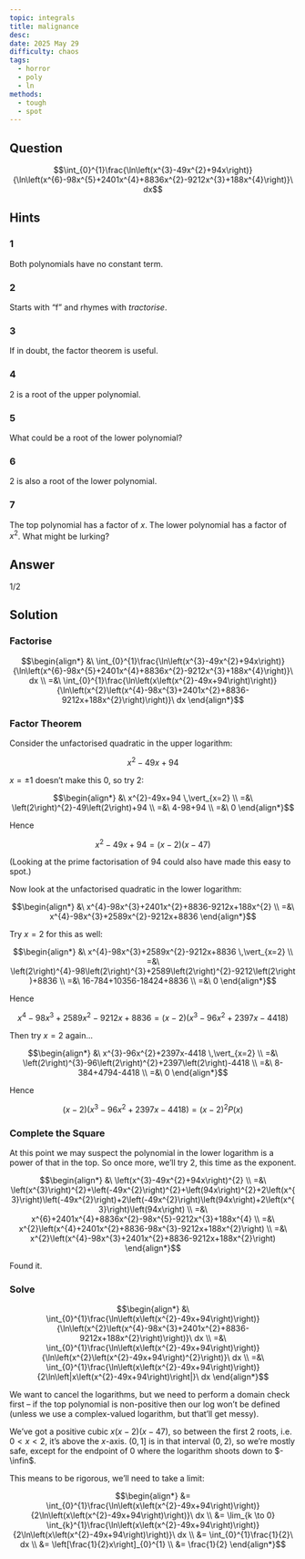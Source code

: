 ```yaml
---
topic: integrals
title: malignance
desc: 
date: 2025 May 29
difficulty: chaos
tags:
  - horror
  - poly
  - ln
methods:
  - tough
  - spot
---
```



## Question
```math
\int_{0}^{1}\frac{\ln\left(x^{3}-49x^{2}+94x\right)}{\ln\left(x^{6}-98x^{5}+2401x^{4}+8836x^{2}-9212x^{3}+188x^{4}\right)}\ dx
```


## Hints

### 1
Both polynomials have no constant term.

### 2
Starts with “f” and rhymes with *tractorise*.

### 3
If in doubt, the factor theorem is useful.

### 4
$2$ is a root of the upper polynomial.

### 5
What could be a root of the lower polynomial?

### 6
$2$ is also a root of the lower polynomial.

### 7
The top polynomial has a factor of $x$. The lower polynomial has a factor of $x^2$. What might be lurking?


## Answer
$1/2$


## Solution

### Factorise
```math
\begin{align*}
  &\ \int_{0}^{1}\frac{\ln\left(x^{3}-49x^{2}+94x\right)}{\ln\left(x^{6}-98x^{5}+2401x^{4}+8836x^{2}-9212x^{3}+188x^{4}\right)}\ dx
  \\ =&\ \int_{0}^{1}\frac{\ln\left(x\left(x^{2}-49x+94\right)\right)}{\ln\left(x^{2}\left(x^{4}-98x^{3}+2401x^{2}+8836-9212x+188x^{2}\right)\right)}\ dx
\end{align*}
```

### Factor Theorem
Consider the unfactorised quadratic in the upper logarithm:

```math
x^{2}-49x+94
```

$x = \pm 1$ doesn’t make this $0$, so try $2$:

```math
\begin{align*}
  &\ x^{2}-49x+94 \,\vert_{x=2}
  \\ =&\ \left(2\right)^{2}-49\left(2\right)+94
  \\ =&\ 4-98+94
  \\ =&\ 0
\end{align*}
```

Hence

```math
x^{2}-49x+94=\left(x-2\right)\left(x-47\right)
```

(Looking at the prime factorisation of $94$ could also have made this easy to spot.)

Now look at the unfactorised quadratic in the lower logarithm:

```math
\begin{align*}
  &\ x^{4}-98x^{3}+2401x^{2}+8836-9212x+188x^{2}
  \\ =&\ x^{4}-98x^{3}+2589x^{2}-9212x+8836
\end{align*}
```

Try $x = 2$ for this as well:

```math
\begin{align*}
  &\ x^{4}-98x^{3}+2589x^{2}-9212x+8836 \,\vert_{x=2}
  \\ =&\ \left(2\right)^{4}-98\left(2\right)^{3}+2589\left(2\right)^{2}-9212\left(2\right)+8836
  \\ =&\ 16-784+10356-18424+8836
  \\ =&\ 0
\end{align*}
```

Hence

```math
x^{4}-98x^{3}+2589x^{2}-9212x+8836
  = \left(x-2\right)\left(x^{3}-96x^{2}+2397x-4418\right)
```

Then try $x = 2$ again...

```math
\begin{align*}
  &\ x^{3}-96x^{2}+2397x-4418 \,\vert_{x=2}
  \\ =&\ \left(2\right)^{3}-96\left(2\right)^{2}+2397\left(2\right)-4418
  \\ =&\ 8-384+4794-4418
  \\ =&\ 0
\end{align*}
```

Hence

```math
\left(x-2\right)\left(x^{3}-96x^{2}+2397x-4418\right)
  = \left(x-2\right)^{2}P\left(x\right)
```


### Complete the Square
At this point we may suspect the polynomial in the lower logarithm is a power of that in the top. So once more, we’ll try $2$, this time as the exponent.

```math
\begin{align*}
  &\ \left(x^{3}-49x^{2}+94x\right)^{2}
  \\ =&\ \left(x^{3}\right)^{2}+\left(-49x^{2}\right)^{2}+\left(94x\right)^{2}+2\left(x^{3}\right)\left(-49x^{2}\right)+2\left(-49x^{2}\right)\left(94x\right)+2\left(x^{3}\right)\left(94x\right)
  \\ =&\ x^{6}+2401x^{4}+8836x^{2}-98x^{5}-9212x^{3}+188x^{4}
  \\ =&\ x^{2}\left(x^{4}+2401x^{2}+8836-98x^{3}-9212x+188x^{2}\right)
  \\ =&\ x^{2}\left(x^{4}-98x^{3}+2401x^{2}+8836-9212x+188x^{2}\right)
\end{align*}
```

Found it.

### Solve
```math
\begin{align*}
  &\ \int_{0}^{1}\frac{\ln\left(x\left(x^{2}-49x+94\right)\right)}{\ln\left(x^{2}\left(x^{4}-98x^{3}+2401x^{2}+8836-9212x+188x^{2}\right)\right)}\ dx
  \\ =&\ \int_{0}^{1}\frac{\ln\left(x\left(x^{2}-49x+94\right)\right)}{\ln\left(x^{2}\left(x^{2}-49x+94\right)^{2}\right)}\ dx
  \\ =&\ \int_{0}^{1}\frac{\ln\left(x\left(x^{2}-49x+94\right)\right)}{2\ln\left|x\left(x^{2}-49x+94\right)\right|}\ dx
\end{align*}
```

We want to cancel the logarithms, but we need to perform a domain check first – if the top polynomial is non-positive then our log won’t be defined (unless we use a complex-valued logarithm, but that’ll get messy).

We’ve got a positive cubic $x(x-2)(x-47)$, so between the first 2 roots, i.e. $0 < x < 2$, it’s above the $x$-axis. $(0, 1]$ is in that interval $(0, 2)$, so we’re mostly safe, except for the endpoint of $0$ where the logarithm shoots down to $-\infin$.

This means to be rigorous, we’ll need to take a limit:

```math
\begin{align*}
  &= \int_{0}^{1}\frac{\ln\left(x\left(x^{2}-49x+94\right)\right)}{2\ln\left(x\left(x^{2}-49x+94\right)\right)}\ dx
  \\ &= \lim_{k \to 0} \int_{k}^{1}\frac{\ln\left(x\left(x^{2}-49x+94\right)\right)}{2\ln\left(x\left(x^{2}-49x+94\right)\right)}\ dx
  \\ &= \int_{0}^{1}\frac{1}{2}\ dx
  \\ &= \left[\frac{1}{2}x\right]_{0}^{1}
  \\ &= \frac{1}{2}
\end{align*}
```
